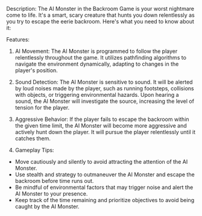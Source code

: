 Description:
The AI Monster in the Backroom Game is your worst nightmare come to life. It's a smart, scary creature that hunts you down relentlessly as you try to escape the eerie backroom. Here's what you need to know about it:

Features:
1. AI Movement: The AI Monster is programmed to follow the player relentlessly throughout the game. It utilizes pathfinding algorithms to navigate the environment dynamically, adapting to changes in the player's position.
2. Sound Detection: The AI Monster is sensitive to sound. It will be alerted by loud noises made by the player, such as running footsteps, collisions with objects, or triggering environmental hazards. Upon hearing a sound, the AI Monster will investigate the source, increasing the level of tension for the player.
3. Aggressive Behavior: If the player fails to escape the backroom within the given time limit, the AI Monster will become more aggressive and actively hunt down the player. It will pursue the player relentlessly until it catches them.

4. Gameplay Tips:
- Move cautiously and silently to avoid attracting the attention of the AI Monster.
- Use stealth and strategy to outmaneuver the AI Monster and escape the backroom before time runs out.
- Be mindful of environmental factors that may trigger noise and alert the AI Monster to your presence.
- Keep track of the time remaining and prioritize objectives to avoid being caught by the AI Monster.
